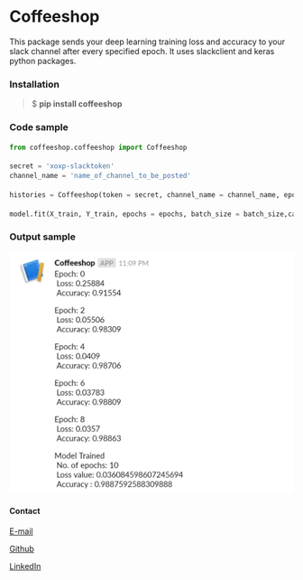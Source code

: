 # Coffeeshop

This package sends your deep learning training loss and accuracy to your slack channel after every specified epoch.
It uses slackclient and keras python packages.

### Installation

>$ **pip install coffeeshop**


### Code sample

```python
from coffeeshop.coffeeshop import Coffeeshop

secret = 'xoxp-slacktoken'
channel_name = 'name_of_channel_to_be_posted'

histories = Coffeeshop(token = secret, channel_name = channel_name, epoch_num = 5)

model.fit(X_train, Y_train, epochs = epochs, batch_size = batch_size,callbacks = [histories])

```

### Output sample

<img src="readme_resources/sample_output.jpeg">
</img>



#### Contact

[E-mail](arunk609@gmail.com)

[Github](https://github.com/CleanPegasus)

[LinkedIn](https://www.linkedin.com/in/arunkumar-l/)

